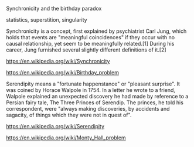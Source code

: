 Synchronicity and the birthday paradox

statistics, superstition, singularity


Synchronicity is a concept, first explained by psychiatrist Carl Jung, which holds that events are "meaningful coincidences" if they occur with no causal relationship, yet seem to be meaningfully related.[1] During his career, Jung furnished several slightly different definitions of it.[2]

https://en.wikipedia.org/wiki/Synchronicity



https://en.wikipedia.org/wiki/Birthday_problem


Serendipity means a "fortunate happenstance" or "pleasant surprise". It was coined by Horace Walpole in 1754. In a letter he wrote to a friend, Walpole explained an unexpected discovery he had made by reference to a Persian fairy tale, The Three Princes of Serendip. The princes, he told his correspondent, were "always making discoveries, by accidents and sagacity, of things which they were not in quest of".

https://en.wikipedia.org/wiki/Serendipity


https://en.wikipedia.org/wiki/Monty_Hall_problem
